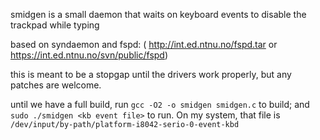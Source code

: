 smidgen is a small daemon that waits on keyboard events to disable the trackpad
while typing

based on syndaemon and fspd: ( http://int.ed.ntnu.no/fspd.tar or
https://int.ed.ntnu.no/svn/public/fspd)

this is meant to be a stopgap until the drivers work properly, but any patches
are welcome.

until we have a full build, run `gcc -O2 -o smidgen smidgen.c` to build; and
`sudo ./smidgen <kb event file>` to run. On my system, that file is
`/dev/input/by-path/platform-i8042-serio-0-event-kbd`

